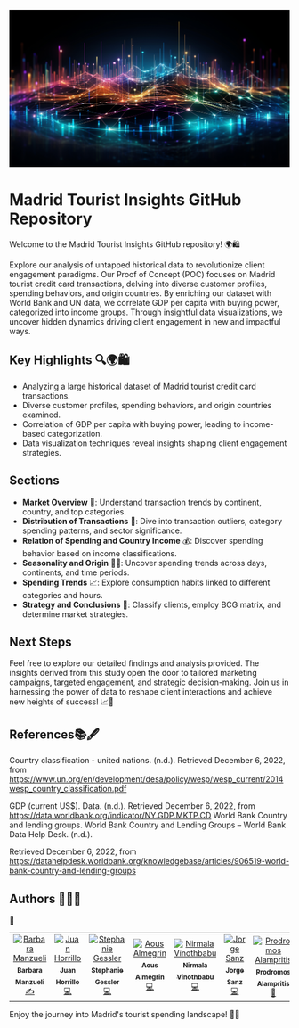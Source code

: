 ![Dashboard](viz.png)


# Madrid Tourist Insights GitHub Repository

Welcome to the Madrid Tourist Insights GitHub repository! 🌍🛍️

Explore our analysis of untapped historical data to revolutionize client engagement paradigms. Our Proof of Concept (POC) focuses on Madrid tourist credit card transactions, delving into diverse customer profiles, spending behaviors, and origin countries. By enriching our dataset with World Bank and UN data, we correlate GDP per capita with buying power, categorized into income groups. Through insightful data visualizations, we uncover hidden dynamics driving client engagement in new and impactful ways.

## Key Highlights 🔍🌍🛍️

- Analyzing a large historical dataset of Madrid tourist credit card transactions.
- Diverse customer profiles, spending behaviors, and origin countries examined.
- Correlation of GDP per capita with buying power, leading to income-based categorization.
- Data visualization techniques reveal insights shaping client engagement strategies.

## Sections

- **Market Overview** 🏢: Understand transaction trends by continent, country, and top categories.
- **Distribution of Transactions** 🏧: Dive into transaction outliers, category spending patterns, and sector significance.
- **Relation of Spending and Country Income** 💰: Discover spending behavior based on income classifications.
- **Seasonality and Origin** 📆🌐: Uncover spending trends across days, continents, and time periods.
- **Spending Trends** 📈: Explore consumption habits linked to different categories and hours.
- **Strategy and Conclusions** 🚀: Classify clients, employ BCG matrix, and determine market strategies.

## Next Steps

Feel free to explore our detailed findings and analysis provided. The insights derived from this study open the door to tailored marketing campaigns, targeted engagement, and strategic decision-making. Join us in harnessing the power of data to reshape client interactions and achieve new heights of success! 📈💼

## References📚🖋️

Country classification - united nations. (n.d.). Retrieved December 6, 2022, from https://www.un.org/en/development/desa/policy/wesp/wesp_current/2014wesp_country_classification.pdf

GDP (current US$). Data. (n.d.). Retrieved December 6, 2022, from https://data.worldbank.org/indicator/NY.GDP.MKTP.CD 
World Bank Country and lending groups. World Bank Country and Lending Groups – World Bank Data Help Desk. (n.d.). 

Retrieved December 6, 2022, from https://datahelpdesk.worldbank.org/knowledgebase/articles/906519-world-bank-country-and-lending-groups 

## Authors 👤👤👤

 :tada:


<!-- ALL-CONTRIBUTORS-LIST:START - Do not remove or modify this section -->
<!-- prettier-ignore-start -->
<!-- markdownlint-disable -->
<table>
  <tr>
    <td align="center"><a href="https://github.com/bmanzuoli"><img src="https://avatars.githubusercontent.com/u/108944195?v=4" width="90px;" alt="Barbara Manzueli"/><br /><sub><b>Barbara Manzueli</b></sub></a><br /><a href="https://github.com/codesandbox/codesandbox-client/commits?author=itayyoung" title="Data Analyst">✍️</a></td>
    <td align="center"><a href="https://github.com/juanhorrillo"><img src="https://avatars.githubusercontent.com/u/108974910?v=4" width="90px;" alt="Juan Horrillo"/><br /><sub><b>Juan Horrillo</b></sub></a><br /><a href="https://github.com/codesandbox/codesandbox-client/commits?author=juanhorrillo" title="Backend Developer">💻</a></td>
    <td align="center"><a href="https://github.com/steguess"><img src="https://avatars.githubusercontent.com/u/86976901?v=4" width="90px;" alt="Stephanie Gessler"/><br /><sub><b>Stephanie Gessler</b></sub></a><br /><a href="https://github.com/codesandbox/codesandbox-client/commits?author=steguess" title="Frontend Developer">💻</a></td>
    <td align="center"><a href="https://github.com/aousalmegrin"><img src="https://avatars.githubusercontent.com/u/89685456?v=4" width="100px;" alt="Aous Almegrin"/><br /><sub><b>Aous Almegrin</b></sub></a><br /><a href="https://github.com/codesandbox/codesandbox-client/commits?author=Aous Almegrin" title="UI/UX Designer">💻</a></td>
    <td align="center"><a href="https://github.com/Nirmalavino"><img src="https://avatars.githubusercontent.com/u/108956176?v=4" width="90px;" alt="Nirmala Vinothbabu"/><br /><sub><b>Nirmala Vinothbabu</b></sub></a><br /><a href="https://github.com/codesandbox/codesandbox-client/commits?author=Nirmalavino" title="Technical Writer">💻</a></td>
    <td align="center"><a href="https://github.com/JSS1602"><img src="https://avatars.githubusercontent.com/u/108944247?v=4" width="90px;" alt="Jorge Sanz"/><br /><sub><b>Jorge Sanz</b></sub></a><br /><a href="https://github.com/codesandbox/codesandbox-client/commits?author=JSS1602" title="Backend Developer">💻</a></td>
        <td align="center"><a href="https://github.com/ProdromosA"><img src="https://avatars.githubusercontent.com/u/108944247?v=4" width="90px;" alt="Prodromos Alampritis"/><br /><sub><b>Prodromos Alampritis</b></sub></a><br /><a href="https://github.com/codesandbox/codesandbox-client/commits?author=Prodromos Alampritis" title="Backend Developer">🎨</a></td>


  </tr>
</table>

Enjoy the journey into Madrid's tourist spending landscape! 🌆🌟
